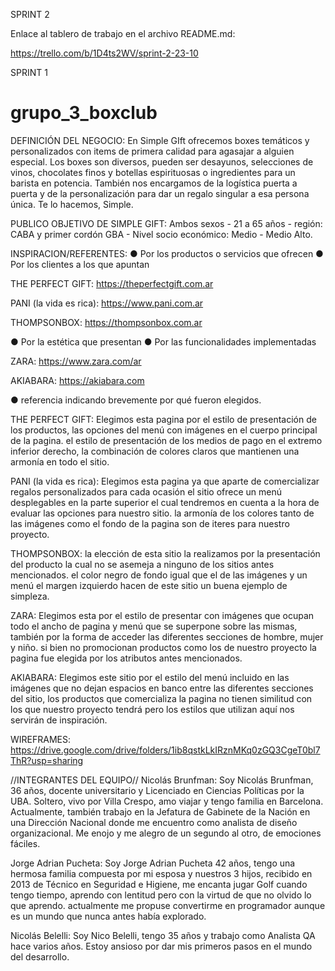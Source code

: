 SPRINT 2

Enlace al tablero de trabajo en el archivo ​README.md:

https://trello.com/b/1D4ts2WV/sprint-2-23-10

SPRINT 1
# grupo_3_boxclub
DEFINICIÓN DEL NEGOCIO:
En Simple GIft ofrecemos boxes temáticos y personalizados con items de primera calidad para agasajar a alguien especial. Los boxes son diversos, pueden ser desayunos, selecciones de vinos, chocolates finos y botellas espirituosas o ingredientes para un barista en potencia. También nos encargamos de la logística puerta a puerta y de la personalización para dar un regalo singular a esa persona única. Te lo hacemos, Simple.

PUBLICO OBJETIVO DE SIMPLE GIFT:
Ambos sexos - 21 a 65 años - región: CABA y primer cordón GBA - Nivel socio económico: Medio - Medio Alto.



INSPIRACION/REFERENTES:
● Por los productos o servicios que ofrecen
● Por los clientes a los que apuntan

THE PERFECT GIFT: https://theperfectgift.com.ar

PANI (la vida es rica): https://www.pani.com.ar

THOMPSONBOX: https://thompsonbox.com.ar

● Por la estética que presentan
● Por las funcionalidades implementadas

ZARA: https://www.zara.com/ar

AKIABARA: https://akiabara.com

● referencia indicando brevemente por qué fueron elegidos.

THE PERFECT GIFT: Elegimos esta pagina por el estilo de presentación de los productos, las opciones del menú con imágenes en el cuerpo principal de la pagina. el estilo de presentación de los medios de pago en el extremo inferior derecho, la combinación de colores claros que mantienen una armonía en todo el sitio.

PANI (la vida es rica): Elegimos esta pagina ya que aparte de comercializar regalos personalizados para cada ocasión el sitio ofrece un menú desplegables en la parte superior el cual tendremos en cuenta a la hora de evaluar las opciones para nuestro sitio.
la armonía de los colores tanto de las imágenes como el fondo de la pagina son de iteres para nuestro proyecto.

THOMPSONBOX: la elección de esta sitio la realizamos por la presentación del producto la cual no se asemeja a ninguno de los sitios antes mencionados. el color negro de fondo igual que el de las imágenes y un menú el margen izquierdo hacen de este sitio un buena ejemplo de simpleza.

ZARA: Elegimos esta por el estilo de presentar con imágenes que ocupan todo el ancho de pagina y menú que se superpone sobre las mismas, también por la forma de acceder las diferentes secciones de hombre, mujer y niño. si bien no promocionan productos como los de nuestro proyecto la pagina fue elegida por los atributos antes mencionados.

AKIABARA: Elegimos este sitio por el estilo del menú incluido en las imágenes que no dejan espacios en banco entre las diferentes secciones del sitio, los productos que comercializa la pagina no tienen similitud con los que nuestro proyecto tendrá pero los estilos que utilizan aquí nos servirán de inspiración.

WIREFRAMES: 
https://drive.google.com/drive/folders/1ib8qstkLkIRznMKq0zGQ3CgeT0bl7ThR?usp=sharing


//INTEGRANTES DEL EQUIPO//
Nicolás Brunfman: Soy Nicolás Brunfman, 36 años, docente universitario y Licenciado en Ciencias Políticas por la UBA. Soltero, vivo por Villa Crespo, amo viajar y tengo familia en Barcelona. Actualmente, también trabajo en la Jefatura de Gabinete de la Nación en una Dirección Nacional donde me encuentro como analista de diseño organizacional. Me enojo y me alegro de un segundo al otro, de emociones fáciles.

Jorge Adrian Pucheta: Soy Jorge Adrian Pucheta 42 años, tengo una hermosa familia compuesta por mi esposa y nuestros 3 hijos, recibido en 2013 de Técnico en Seguridad e Higiene, me encanta jugar Golf cuando tengo tiempo, aprendo con lentitud pero con la virtud de que no olvido lo que aprendo. actualmente me propuse convertirme en programador aunque es un mundo que nunca antes había explorado.

Nicolás Belelli: Soy Nico Belelli, tengo 35 años y trabajo como Analista QA hace varios años. Estoy ansioso por dar mis primeros pasos en el mundo del desarrollo.


